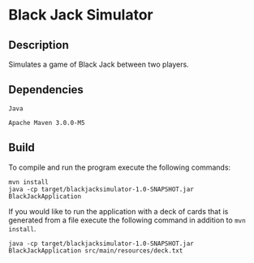 # Black Jack Simulator

## Description
Simulates a game of Black Jack between two players.

## Dependencies

```Java```

```Apache Maven 3.0.0-M5```

## Build 

To compile and run the program execute the following commands:
```
mvn install
java -cp target/blackjacksimulator-1.0-SNAPSHOT.jar BlackJackApplication 
```
If you would like to run the application with a deck of cards that is generated from a file execute the following command in addition to `mvn install`.
```
java -cp target/blackjacksimulator-1.0-SNAPSHOT.jar BlackJackApplication src/main/resources/deck.txt
``` 





